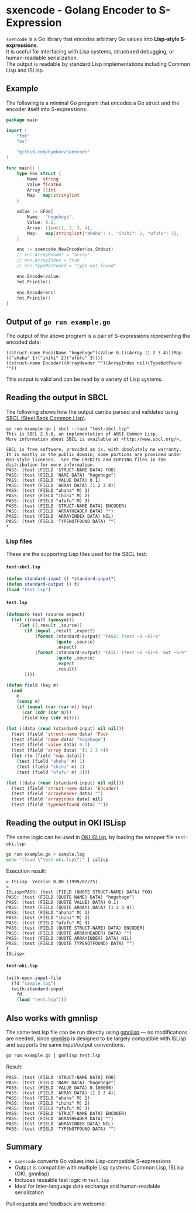 sxencode - Golang Encoder to S-Expression
=========================================

`sxencode` is a Go library that encodes arbitrary Go values into **Lisp-style S-expressions**.  
It is useful for interfacing with Lisp systems, structured debugging, or human-readable serialization.  
The output is readable by standard Lisp implementations including Common Lisp and ISLisp.


Example
-------

The following is a minimal Go program that encodes a Go struct and the encoder itself into S-expressions:

```example.go
package main

import (
    "fmt"
    "os"

    "github.com/hymkor/sxencode"
)

func main() {
    type Foo struct {
        Name  string
        Value float64
        Array []int
        Map   map[string]int
    }

    value := &Foo{
        Name:  "hogehoge",
        Value: 0.1,
        Array: []int{1, 2, 3, 4},
        Map:   map[string]int{"ahaha": 1, "ihihi": 2, "ufufu": 3},
    }

    enc := sxencode.NewEncoder(os.Stdout)
    // enc.ArrayHeader = "array"
    // enc.ArrayIndex = true
    // enc.TypeNotFound = "type-not-found"

    enc.Encode(value)
    fmt.Println()

    enc.Encode(enc)
    fmt.Println()
}
```


## Output of `go run example.go`

The output of the above program is a pair of S-expressions representing the encoded data:

```make example
((struct-name Foo)(Name "hogehoge")(Value 0.1)(Array (1 2 3 4))(Map (("ahaha" 1)("ihihi" 2)("ufufu" 3))))
((struct-name Encoder)(ArrayHeader "")(ArrayIndex nil)(TypeNotFound ""))
```

This output is valid and can be read by a variety of Lisp systems.


## Reading the output in SBCL

The following shows how the output can be parsed and validated using [SBCL (Steel Bank Common Lisp)][SBCL].

[SBCL]: https://www.sbcl.org/ 

```make test-sbcl |
go run example.go | sbcl --load "test-sbcl.lsp"
This is SBCL 2.5.6, an implementation of ANSI Common Lisp.
More information about SBCL is available at <http://www.sbcl.org/>.

SBCL is free software, provided as is, with absolutely no warranty.
It is mostly in the public domain; some portions are provided under
BSD-style licenses.  See the CREDITS and COPYING files in the
distribution for more information.
PASS: (test (FIELD 'STRUCT-NAME DATA) FOO)
PASS: (test (FIELD 'NAME DATA) "hogehoge")
PASS: (test (FIELD 'VALUE DATA) 0.1)
PASS: (test (FIELD 'ARRAY DATA) (1 2 3 4))
PASS: (test (FIELD "ahaha" M) 1)
PASS: (test (FIELD "ihihi" M) 2)
PASS: (test (FIELD "ufufu" M) 3)
PASS: (test (FIELD 'STRUCT-NAME DATA) ENCODER)
PASS: (test (FIELD 'ARRAYHEADER DATA) "")
PASS: (test (FIELD 'ARRAYINDEX DATA) NIL)
PASS: (test (FIELD 'TYPENOTFOUND DATA) "")
* 
```

### Lisp files

These are the supporting Lisp files used for the SBCL test:

#### `test-sbcl.lsp`

```lisp
(defun standard-input () *standard-input*)
(defun standard-output () t)
(load "test.lsp")
```

#### `test.lsp`

```lisp
(defmacro test (source expect)
  (let ((result (gensym)))
    `(let ((,result ,source))
       (if (equal ,result ,expect)
           (format (standard-output) "PASS: (test ~S ~S)~%"
                   (quote ,source)
                   ,expect)
           (format (standard-output) "FAIL: (test ~S ~S)~%  but ~S~%"
                   (quote ,source)
                   ,expect
                   ,result)
       ))))

(defun field (key m)
  (and
    m
    (consp m)
    (if (equal (car (car m)) key)
      (car (cdr (car m)))
      (field key (cdr m)))))

(let ((data (read (standard-input) nil nil)))
  (test (field 'struct-name data) 'Foo)
  (test (field 'name data) "hogehoge")
  (test (field 'value data) 0.1)
  (test (field 'array data) '(1 2 3 4))
  (let ((m (field 'map data)))
    (test (field "ahaha" m) 1)
    (test (field "ihihi" m) 2)
    (test (field "ufufu" m) 3)))

(let ((data (read (standard-input) nil nil)))
  (test (field 'struct-name data) 'Encoder)
  (test (field 'arrayheader data) "")
  (test (field 'arrayindex data) nil)
  (test (field 'typenotfound data) ""))
```


## Reading the output in OKI ISLisp

The same logic can be used in [OKI ISLisp](https://openlab.jp/islisp/), by loading the wrapper file `test-oki.lsp`:

```sh
go run example.go > sample.log
echo "(load \"test-oki.lsp\")" | islisp
```

Execution result:

```
> ISLisp  Version 0.80 (1999/02/25)
>
ISLisp>PASS: (test (FIELD (QUOTE STRUCT-NAME) DATA) FOO)
PASS: (test (FIELD (QUOTE NAME) DATA) "hogehoge")
PASS: (test (FIELD (QUOTE VALUE) DATA) 0.1)
PASS: (test (FIELD (QUOTE ARRAY) DATA) (1 2 3 4))
PASS: (test (FIELD "ahaha" M) 1)
PASS: (test (FIELD "ihihi" M) 2)
PASS: (test (FIELD "ufufu" M) 3)
PASS: (test (FIELD (QUOTE STRUCT-NAME) DATA) ENCODER)
PASS: (test (FIELD (QUOTE ARRAYHEADER) DATA) "")
PASS: (test (FIELD (QUOTE ARRAYINDEX) DATA) NIL)
PASS: (test (FIELD (QUOTE TYPENOTFOUND) DATA) "")
T
ISLisp>
```

#### `test-oki.lsp`

```lisp
(with-open-input-file
  (fd "sample.log")
  (with-standard-input
    fd
    (load "test.lsp")))
```


## Also works with gmnlisp

The same test.lsp file can be run directly using [gmnlisp] — no modifications are needed, since [gmnlisp] is designed to be largely compatible with ISLisp and supports the same input/output conventions.

[gmnlisp]: https://github.com/hymkor/gmnlisp

```sh
go run example.go | gmnlisp test.lsp
```

Result:

```
PASS: (test (FIELD 'STRUCT-NAME DATA) FOO)
PASS: (test (FIELD 'NAME DATA) "hogehoge")
PASS: (test (FIELD 'VALUE DATA) 0.100000)
PASS: (test (FIELD 'ARRAY DATA) (1 2 3 4))
PASS: (test (FIELD "ahaha" M) 1)
PASS: (test (FIELD "ihihi" M) 2)
PASS: (test (FIELD "ufufu" M) 3)
PASS: (test (FIELD 'STRUCT-NAME DATA) ENCODER)
PASS: (test (FIELD 'ARRAYHEADER DATA) "")
PASS: (test (FIELD 'ARRAYINDEX DATA) NIL)
PASS: (test (FIELD 'TYPENOTFOUND DATA) "")
```

## Summary

* `sxencode` converts Go values into Lisp-compatible S-expressions
* Output is compatible with multiple Lisp systems: Common Lisp, ISLisp (OKI, gmnlisp)
* Includes reusable test logic in `test.lsp`
* Ideal for inter-language data exchange and human-readable serialization

Pull requests and feedback are welcome!
